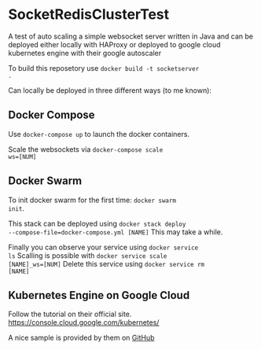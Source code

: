 # SocketRedisClusterTest
A test of auto scaling a simple websocket server written in Java and can be deployed either locally with HAProxy or deployed to google cloud kubernetes engine with their google autoscaler

To build this reposetory use <code>docker build -t socketserver .</code>

Can locally be deployed in three different ways (to me known):
## Docker Compose
Use <code>docker-compose up</code> to launch the docker containers.

Scale the websockets via <code>docker-compose scale ws=[NUM]</code>

## Docker Swarm
To init docker swarm for the first time: <code>docker swarm init</code>. 

This stack can be deployed using <code>docker stack deploy --compose-file=docker-compose.yml [NAME]</code>
This may take a while.

Finally you can observe your service using <code>docker service ls</code>
Scalling is possible with <code>docker service scale [NAME]_ws=[NUM]</code>
Delete this service using <code>docker service rm [NAME]</code>

## Kubernetes Engine on Google Cloud
Follow the tutorial on their official site. https://console.cloud.google.com/kubernetes/

A nice sample is provided by them on [GitHub](https://github.com/GoogleCloudPlatform/kubernetes-engine-samples)
